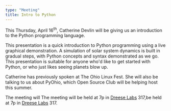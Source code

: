 ```yaml
---
type: "Meeting"
title: Intro to Python
---
```

This Thursday, April 16<sup>th</sup>, Catherine Devlin will be giving us an introduction to the Python programming language.

This presentation is a quick introduction to Python programming using a live graphical demonstration. A simulation of solar system dynamics is built in gradual steps, with Python concepts and syntax demonstrated as we go. This presentation is suitable for anyone who'd like to get started with Python, or who just likes seeing planets blow up.

Catherine has previously spoken at The Ohio Linux Fest. She will also be talking to us about PyOhio, which Open Source Club will be helping host this summer.

The meeting will The meeting will be held at 7p in [Dreese Labs](http://www.osu.edu/map/building.php?building=279) 317,be held at 7p in <a href="http://www.osu.edu/map/building.php?building=279">Dreese Labs</a> 317.
